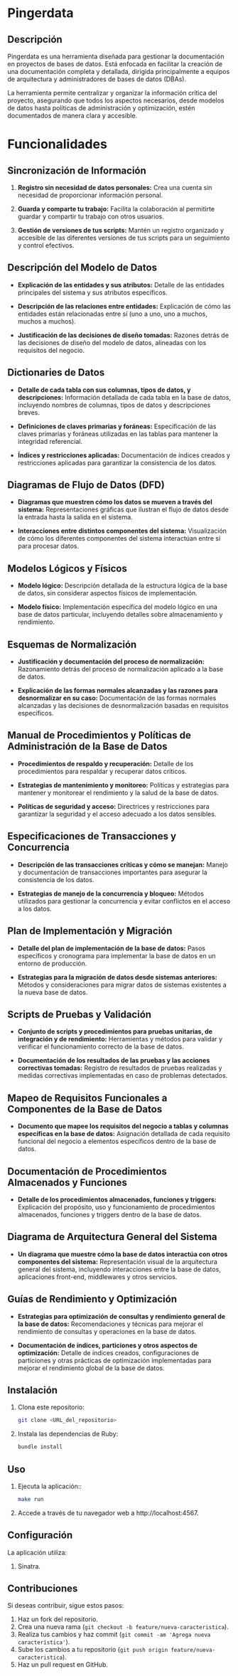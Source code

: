 # Pingerdata

## Descripción
   Pingerdata es una herramienta diseñada para gestionar la documentación en proyectos de bases de datos. Está enfocada en facilitar la creación de una documentación completa y detallada, dirigida principalmente a equipos de arquitectura y administradores de bases de datos (DBAs).

   La herramienta permite centralizar y organizar la información crítica del proyecto, asegurando que todos los aspectos necesarios, desde modelos de datos hasta políticas de administración y optimización, estén documentados de manera clara y accesible.

# Funcionalidades

## Sincronización de Información
1. **Registro sin necesidad de datos personales:** Crea una cuenta sin necesidad de proporcionar información personal.

2. **Guarda y comparte tu trabajo:** Facilita la colaboración al permitirte guardar y compartir tu trabajo con otros usuarios.

3. **Gestión de versiones de tus scripts:** Mantén un registro organizado y accesible de las diferentes versiones de tus scripts para un seguimiento y control efectivos.

## Descripción del Modelo de Datos

- **Explicación de las entidades y sus atributos:**
  Detalle de las entidades principales del sistema y sus atributos específicos.
  
- **Descripción de las relaciones entre entidades:**
  Explicación de cómo las entidades están relacionadas entre sí (uno a uno, uno a muchos, muchos a muchos).
  
- **Justificación de las decisiones de diseño tomadas:**
  Razones detrás de las decisiones de diseño del modelo de datos, alineadas con los requisitos del negocio.

## Dictionaries de Datos

- **Detalle de cada tabla con sus columnas, tipos de datos, y descripciones:**
  Información detallada de cada tabla en la base de datos, incluyendo nombres de columnas, tipos de datos y descripciones breves.
  
- **Definiciones de claves primarias y foráneas:**
  Especificación de las claves primarias y foráneas utilizadas en las tablas para mantener la integridad referencial.
  
- **Índices y restricciones aplicadas:**
  Documentación de índices creados y restricciones aplicadas para garantizar la consistencia de los datos.

## Diagramas de Flujo de Datos (DFD)

- **Diagramas que muestren cómo los datos se mueven a través del sistema:**
  Representaciones gráficas que ilustran el flujo de datos desde la entrada hasta la salida en el sistema.
  
- **Interacciones entre distintos componentes del sistema:**
  Visualización de cómo los diferentes componentes del sistema interactúan entre sí para procesar datos.

## Modelos Lógicos y Físicos

- **Modelo lógico:**
  Descripción detallada de la estructura lógica de la base de datos, sin considerar aspectos físicos de implementación.
  
- **Modelo físico:**
  Implementación específica del modelo lógico en una base de datos particular, incluyendo detalles sobre almacenamiento y rendimiento.

## Esquemas de Normalización

- **Justificación y documentación del proceso de normalización:**
  Razonamiento detrás del proceso de normalización aplicado a la base de datos.
  
- **Explicación de las formas normales alcanzadas y las razones para desnormalizar en su caso:**
  Documentación de las formas normales alcanzadas y las decisiones de desnormalización basadas en requisitos específicos.

## Manual de Procedimientos y Políticas de Administración de la Base de Datos

- **Procedimientos de respaldo y recuperación:**
  Detalle de los procedimientos para respaldar y recuperar datos críticos.
  
- **Estrategias de mantenimiento y monitoreo:**
  Políticas y estrategias para mantener y monitorear el rendimiento y la salud de la base de datos.
  
- **Políticas de seguridad y acceso:**
  Directrices y restricciones para garantizar la seguridad y el acceso adecuado a los datos sensibles.

## Especificaciones de Transacciones y Concurrencia

- **Descripción de las transacciones críticas y cómo se manejan:**
  Manejo y documentación de transacciones importantes para asegurar la consistencia de los datos.
  
- **Estrategias de manejo de la concurrencia y bloqueo:**
  Métodos utilizados para gestionar la concurrencia y evitar conflictos en el acceso a los datos.

## Plan de Implementación y Migración

- **Detalle del plan de implementación de la base de datos:**
  Pasos específicos y cronograma para implementar la base de datos en un entorno de producción.
  
- **Estrategias para la migración de datos desde sistemas anteriores:**
  Métodos y consideraciones para migrar datos de sistemas existentes a la nueva base de datos.

## Scripts de Pruebas y Validación

- **Conjunto de scripts y procedimientos para pruebas unitarias, de integración y de rendimiento:**
  Herramientas y métodos para validar y verificar el funcionamiento correcto de la base de datos.
  
- **Documentación de los resultados de las pruebas y las acciones correctivas tomadas:**
  Registro de resultados de pruebas realizadas y medidas correctivas implementadas en caso de problemas detectados.

## Mapeo de Requisitos Funcionales a Componentes de la Base de Datos

- **Documento que mapee los requisitos del negocio a tablas y columnas específicas en la base de datos:**
  Asignación detallada de cada requisito funcional del negocio a elementos específicos dentro de la base de datos.

## Documentación de Procedimientos Almacenados y Funciones

- **Detalle de los procedimientos almacenados, funciones y triggers:**
  Explicación del propósito, uso y funcionamiento de procedimientos almacenados, funciones y triggers dentro de la base de datos.

## Diagrama de Arquitectura General del Sistema

- **Un diagrama que muestre cómo la base de datos interactúa con otros componentes del sistema:**
  Representación visual de la arquitectura general del sistema, incluyendo interacciones entre la base de datos, aplicaciones front-end, middlewares y otros servicios.

## Guías de Rendimiento y Optimización

- **Estrategias para optimización de consultas y rendimiento general de la base de datos:**
  Recomendaciones y técnicas para mejorar el rendimiento de consultas y operaciones en la base de datos.
  
- **Documentación de índices, particiones y otros aspectos de optimización:**
  Detalle de índices creados, configuraciones de particiones y otras prácticas de optimización implementadas para mejorar el rendimiento global de la base de datos.

## Instalación
1. Clona este repositorio:
   ```sh
   git clone <URL_del_repositorio>
2. Instala las dependencias de Ruby:
   ```sh
   bundle install

## Uso
1. Ejecuta la aplicación::
   ```sh
   make run
2. Accede a través de tu navegador web a http://localhost:4567.

## Configuración

La aplicación utiliza:
1. Sinatra.

## Contribuciones

Si deseas contribuir, sigue estos pasos:

1. Haz un fork del repositorio.
2. Crea una nueva rama (`git checkout -b feature/nueva-caracteristica`).
3. Realiza tus cambios y haz commit (`git commit -am 'Agrega nueva característica'`).
4. Sube los cambios a tu repositorio (`git push origin feature/nueva-caracteristica`).
5. Haz un pull request en GitHub.

